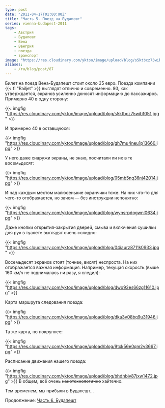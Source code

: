 ```yaml
---
type: post
date: "2011-04-17T01:00:00Z"
title: "Часть 5. Поезд на Будапешт"
series: vienna-budapest-2011
tags:
    - Австрия
    - Будапешт
    - Вена
    - Венгрия
    - поезда
    - транспорт
image: "https://res.cloudinary.com/yktoo/image/upload/blog/s5ktbcz75wib1051.jpg"
aliases:
    - /ru/blog/post/87
---
```


Билет на поезд Вена-Будапешт стоит около 35 евро. Поезда компании {{< fl "Railjet" >}} выглядят отлично и современно. 80, как утверждается, экранов усиленно доносят информацию до пассажиров. Примерно 40 в одну сторону:

{{< imgfig "https://res.cloudinary.com/yktoo/image/upload/blog/s5ktbcz75wib1051.jpg" >}}

<!--more-->

И примерно 40 в оставшуюся:

{{< imgfig "https://res.cloudinary.com/yktoo/image/upload/blog/gh7mu4neu1p13660.jpg" >}}

У него даже снаружи экраны, не знаю, посчитали ли их в те восемьдесят:

{{< imgfig "https://res.cloudinary.com/yktoo/image/upload/blog/05mb5nq36nj42014.jpg" >}}

И над каждым местом малюсенькие экранчики тоже. На них что-то для чего-то отображается, но зачем — без инструкции непонятно:

{{< imgfig "https://res.cloudinary.com/yktoo/image/upload/blog/wynsrpdpgwnl0634.jpg" >}}

Даже кнопки открытия-закрытия дверей, смыва и включения сушилки для рук в туалете выглядят очень солидно:

{{< imgfig "https://res.cloudinary.com/yktoo/image/upload/blog/04iaurz8711k0933.jpg" >}}

Восемьдесят экранов стоят (точнее, висят) неспроста. На них отображается важная информация. Например, текущая скорость (выше 160 км/ч не поднималась ни разу, я следил):

{{< imgfig "https://res.cloudinary.com/yktoo/image/upload/blog/dwo93es66zg11610.jpg" >}}

Карта маршрута следования поезда:

{{< imgfig "https://res.cloudinary.com/yktoo/image/upload/blog/dka3v08bq9u31946.jpg" >}}

Та же карта, но покрупнее:

{{< imgfig "https://res.cloudinary.com/yktoo/image/upload/blog/9txk56e0qm2v3667.jpg" >}}

Расписание движения нашего поезда:

{{< imgfig "https://res.cloudinary.com/yktoo/image/upload/blog/bhdhbiv87jxw1472.jpg" >}}
В общем, всё очень ~~нанотехнологично~~ хайтечно.

Тем временем, мы прибыли в Будапешт…

Продолжение: [Часть 6. Будапешт](0088)
